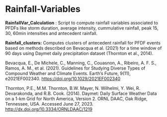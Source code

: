 # Rainfall-Variables

**RainfallVar_Calculation** : Script to compute rainfall variables associated to PFDFs like storm duration, average intensity, cummulative rainfall, peak 15, 30, 60min intensities and antecedent rainfall. 

**Rainfall_clusters:** Computes clusters of antecedent rainfall for PFDF events based on methods described on Bevacqua et al. (2021) for a time window of 90 days using Daymet daily precipitation dataset (Thornton et al., 2014).

Bevacqua, E., De Michele, C., Manning, C., Couasnon, A., Ribeiro, A. F. S., Ramos, A. M., et al. (2021). Guidelines for Studying Diverse Types of Compound Weather and Climate Events. Earth’s Future, 9(11), e2021EF002340. https://doi.org/10.1029/2021EF002340 

Thornton, P.E., M.M. Thornton, B.W. Mayer, N. Wilhelmi, Y. Wei, R. Devarakonda, and R.B. Cook. (2014). Daymet: Daily Surface Weather Data on a 1-km Grid for North America, Version 2. ORNL DAAC, Oak Ridge, Tennessee, USA. Accessed June 27, 2023. http://dx.doi.org/10.3334/ORNLDAAC/1219 
